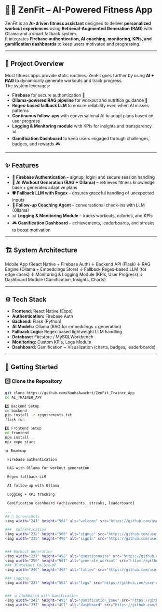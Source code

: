 # 🏋️‍♂️ ZenFit – AI-Powered Fitness App

ZenFit is an **AI-driven fitness assistant** designed to deliver **personalized workout experiences** using **Retrieval-Augmented Generation (RAG)** with Ollama and a smart fallback system.  
It integrates **Firebase authentication, AI coaching, monitoring, KPIs, and gamification dashboards** to keep users motivated and progressing.

---

## 📌 Project Overview
Most fitness apps provide static routines. ZenFit goes further by using **AI + RAG** to dynamically generate workouts and track progress.  
The system leverages:
- **Firebase** for secure authentication 🔐  
- **Ollama-powered RAG pipeline** for workout and nutrition guidance 🤖  
- **Regex-based fallback LLM** to ensure reliability even when AI misses patterns  
- **Continuous follow-ups** with conversational AI to adapt plans based on user progress  
- **Logging & Monitoring module** with KPIs for insights and transparency 📊  
- **Gamification Dashboard** to keep users engaged through challenges, badges, and rewards 🎮  

---

## ✨ Features
- 🔐 **Firebase Authentication** – signup, login, and secure session handling  
- 🧠 **AI Workout Generation (RAG + Ollama)** – retrieves fitness knowledge base + generates adaptive plans  
- 🛡️ **Fallback LLM with Regex** – ensures graceful handling of unexpected inputs  
- 💬 **Follow-up Coaching Agent** – conversational check-ins with LLM (Ollama)  
- 📊 **Logging & Monitoring Module** – tracks workouts, calories, and KPIs  
- 🎮 **Gamification Dashboard** – achievements, leaderboards, and streaks to boost motivation  

---

## 🏗️ System Architecture
Mobile App (React Native + Firebase Auth)
↓
Backend API (Flask)
↓
RAG Engine (Ollama + Embeddings Store)
↓
Fallback Regex-based LLM (for edge cases)
↓
Monitoring & Logging Module (KPIs, User Progress)
↓
Dashboard Module (Gamification, Insights, Charts)

---
## ⚙️ Tech Stack
- **Frontend:** React Native (Expo)  
- **Authentication:** Firebase Auth  
- **Backend:** Flask (Python)  
- **AI Models:** Ollama (RAG for embeddings + generation)  
- **Fallback Logic:** Regex-based lightweight LLM handling  
- **Database:** Firestore / MySQLWorkbench  
- **Monitoring:** Custom KPIs, Logs Module  
- **Dashboard:** Gamification + Visualization (charts, badges, leaderboards)  

---

## 🚀 Getting Started

### 1️⃣ Clone the Repository
```bash
git clone https://github.com/NouhaAwachri/ZenFit_Trainer_App
cd AI_TRAINER_APP

2️⃣ Backend Setup
cd backend
pip install -r requirements.txt
flask run

3️⃣ Frontend Setup
cd frontend
npm install
npx expo start

📊 Roadmap

 Firebase authentication

 RAG with Ollama for workout generation

 Regex fallback LLM

 AI follow-up with Ollama

 Logging + KPI tracking

 Gamification dashboard (achievements, streaks, leaderboard)

---
## 📸 Screenshots
<img width="241" height="504" alt="welcome" src="https://github.com/user-attachments/assets/2596884d-5cad-49f6-9a80-79f9c6c064e9" />

###  Authentication
<img width="232" height="500" alt="signup" src="https://github.com/user-attachments/assets/38c47607-b6d1-46f4-a722-68077a66eaf8" />
<img width="235" height="496" alt="signin" src="https://github.com/user-attachments/assets/fb52be25-5cee-45bd-976f-0c51a3057631" />


### Workout Generation
<img width="237" height="498" alt="questionnaire" src="https://github.com/user-attachments/assets/c72202e9-ddf1-4499-80aa-20f7986b9bda" />
<img width="250" height="501" alt="generate_workout" src="https://github.com/user-attachments/assets/42e00565-5529-4f64-85d5-6d05c7aaa2e8" />
### 🏋️ Workout Follow-UP
<img width="240" height="498" alt="follow" src="https://github.com/user-attachments/assets/cdefc091-3c51-48d0-9a3b-b79494c57553" />

### Logging
<img width="237" height="503" alt="logs" src="https://github.com/user-attachments/assets/89cd6913-796f-4a4a-b7e7-8499f917c4f0" />


### 📊 Dashboard with Gamification
<img width="242" height="495" alt="gamification_zone" src="https://github.com/user-attachments/assets/eee49ab8-d034-4a23-a2f7-4b75e2003a2e" />
<img width="237" height="497" alt="dashboard" src="https://github.com/user-attachments/assets/98af7fe5-d0f5-489e-9fb5-c190034eab98" />

